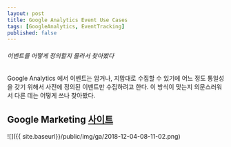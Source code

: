 ```yaml
---
layout: post
title: Google Analytics Event Use Cases
tags: [GoogleAnalytics, EventTracking]
published: false
---
```


###### 이벤트를 어떻게 정의할지 몰라서 찾아봤다

Google Analytics 에서 이벤트는 암거나, 지맘대로 수집할 수 있기에 어느 정도 통일성을 갖기 위해서 사전에 정의된 이벤트만 수집하려고 한다. 이 방식이 맞는지 의문스러워서 다른 데는 어떻게 쓰나 찾아봤다.

## Google Marketing [사이트](https://marketingplatform.google.com/intl/ko_ALL/about/)

![]({{ site.baseurl}}/public/img/ga/2018-12-04-08-11-02.png)
